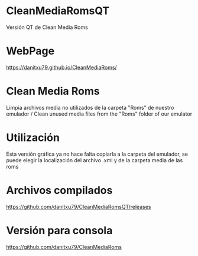 # CleanMediaRomsQT
Versión QT de Clean Media Roms

# WebPage
https://danitxu79.github.io/CleanMediaRoms/

# Clean Media Roms
Limpia archivos media no utilizados de la carpeta "Roms" de nuestro emulador /  Clean unused media files from the "Roms" folder of our emulator

# Utilización
Esta versión gráfica ya no hace falta copiarla a la carpeta del emulador, se puede elegir la localización del archivo .xml y de la carpeta media de las roms

# Archivos compilados
https://github.com/danitxu79/CleanMediaRomsQT/releases

# Versión para consola
https://github.com/danitxu79/CleanMediaRoms
